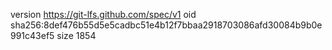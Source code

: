 version https://git-lfs.github.com/spec/v1
oid sha256:8def476b55d5e5cadbc51e4b12f7bbaa2918703086afd30084b9b0e991c43ef5
size 1854
